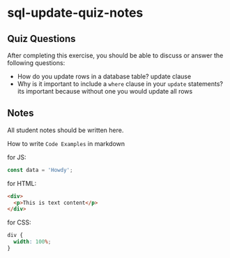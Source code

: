 # sql-update-quiz-notes

## Quiz Questions

After completing this exercise, you should be able to discuss or answer the following questions:

- How do you update rows in a database table?
  update clause
- Why is it important to include a `where` clause in your `update` statements?
  its important because without one you would update all rows

## Notes

All student notes should be written here.

How to write `Code Examples` in markdown

for JS:

```javascript
const data = 'Howdy';
```

for HTML:

```html
<div>
  <p>This is text content</p>
</div>
```

for CSS:

```css
div {
  width: 100%;
}
```
